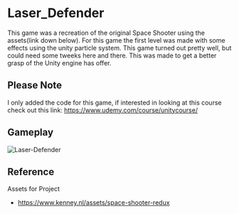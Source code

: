 # Laser_Defender
This game was a recreation of the original Space Shooter using the assets(link down below). For this game the first level was made with some effects using the unity particle system. This game turned out pretty well, but could need some tweeks here and there. This was made to get a better grasp of the Unity engine has offer.

## Please Note
I only added the code for this game, if interested in looking at this course check out this link:
https://www.udemy.com/course/unitycourse/

## Gameplay
![Laser-Defender](Demo/block_breaker.gif)

## Reference
Assets for Project
* https://www.kenney.nl/assets/space-shooter-redux 
